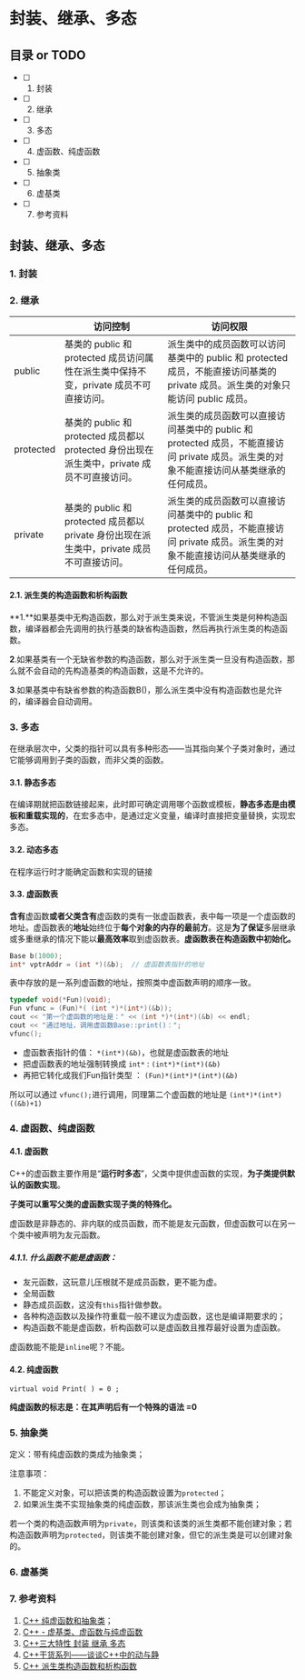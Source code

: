 # 封装、继承、多态

## 目录 or TODO

- [ ] 1. 封装
- [ ] 2. 继承
- [ ] 3. 多态
- [ ] 4. 虚函数、纯虚函数
- [ ] 5. 抽象类
- [ ] 6. 虚基类
- [ ] 7. 参考资料

## 封装、继承、多态

### 1. 封装

### 2. 继承

|           | 访问控制                                                     | 访问权限                                                     |
| --------- | ------------------------------------------------------------ | ------------------------------------------------------------ |
| public    | 基类的 public 和 protected 成员访问属性在派生类中保持不变，private 成员不可直接访问。 | 派生类中的成员函数可以访问基类中的 public 和 protected 成员，不能直接访问基类的 private 成员。派生类的对象只能访问 public 成员。 |
| protected | 基类的 public 和 protected 成员都以 protected 身份出现在派生类中，private 成员不可直接访问。 | 派生类的成员函数可以直接访问基类中的 public 和 protected 成员，不能直接访问 private 成员。派生类的对象不能直接访问从基类继承的任何成员。 |
| private   | 基类的 public 和 protected 成员都以 private 身份出现在派生类中，private 成员不可直接访问。 | 派生类的成员函数可以直接访问基类中的 public 和 protected 成员，不能直接访问 private 成员。派生类的对象不能直接访问从基类继承的任何成员。 |



#### 2.1. 派生类的构造函数和析构函数

**1.**如果基类中无构造函数，那么对于派生类来说，不管派生类是何种构造函数，编译器都会先调用的执行基类的缺省构造函数，然后再执行派生类的构造函数。

**2**.如果基类有一个无缺省参数的构造函数，那么对于派生类一旦没有构造函数，那么就不会自动的先构造基类的构造函数，这是不允许的。

**3**.如果基类中有缺省参数的构造函数B()，那么派生类中没有构造函数也是允许的，编译器会自动调用。

### 3. 多态

在继承层次中，父类的指针可以具有多种形态——当其指向某个子类对象时，通过它能够调用到子类的函数，而非父类的函数。

#### 3.1. 静态多态

在编译期就把函数链接起来，此时即可确定调用哪个函数或模板，**静态多态是由模板和重载实现的**，在宏多态中，是通过定义变量，编译时直接把变量替换，实现宏多态。

#### 3.2. 动态多态

在程序运行时才能确定函数和实现的链接

#### 3.3. 虚函数表

**含有**虚函数**或者父类含有**虚函数的类有一张虚函数表，表中每一项是一个虚函数的地址。虚函数表的**地址**始终位于**每个对象的内存的最前方**。这是**为了保证**多层继承或多重继承的情况下能以**最高效率**取到虚函数表。**虚函数表在构造函数中初始化。**

```c++
Base b(1000);
int* vptrAddr = (int *)(&b);  // 虚函数表指针的地址
```

表中存放的是一系列虚函数的地址，按照类中虚函数声明的顺序一致。

```c++
typedef void(*Fun)(void);
Fun vfunc = (Fun)*( (int *)*(int*)(&b));
cout << "第一个虚函数的地址是：" << (int *)*(int*)(&b) << endl;
cout << "通过地址，调用虚函数Base::print()：";
vfunc();
```

- 虚函数表指针的值： `*(int*)(&b)`，也就是虚函数表的地址
- 把虚函数表的地址强制转换成 `int*` : `(int*)*(int*)(&b)`
- 再把它转化成我们Fun指针类型 ： `(Fun)*(int*)*(int*)(&b)`

所以可以通过 `vfunc();`进行调用，同理第二个虚函数的地址是 `(int*)*(int*)((&b)+1) `

### 4. 虚函数、纯虚函数

#### 4.1. 虚函数

C++的虚函数主要作用是“**运行时多态**”，父类中提供虚函数的实现，**为子类提供默认的函数实现**。

**子类可以重写父类的虚函数实现子类的特殊化。**

虚函数是非静态的、非内联的成员函数，而不能是友元函数，但虚函数可以在另一个类中被声明为友元函数。

##### 4.1.1. 什么函数不能是虚函数：

- 友元函数，这玩意儿压根就不是成员函数，更不能为虚。
- 全局函数
- 静态成员函数，这没有`this`指针做参数。
- 各种构造函数以及操作符重载一般不建议为虚函数，这也是编译期要求的；
- 构造函数不能是虚函数，析构函数可以是虚函数且推荐最好设置为虚函数。

虚函数能不能是`inline`呢？不能。

#### 4.2. 纯虚函数

`virtual void Print( ) = 0 ;`

**纯虚函数的标志是：在其声明后有一个特殊的语法 =0**

### 5. 抽象类

定义：带有纯虚函数的类成为抽象类；

注意事项：

1. 不能定义对象，可以把该类的构造函数设置为`protected`；
2. 如果派生类不实现抽象类的纯虚函数，那该派生类也会成为抽象类；

若一个类的构造函数声明为`private`，则该类和该类的派生类都不能创建对象；若构造函数声明为`protected`，则该类不能创建对象，但它的派生类是可以创建对象的。

### 6. 虚基类

### 7. 参考资料

1. [C++ 纯虚函数和抽象类](https://www.cnblogs.com/wkfvawl/p/10802625.html)；
2. [C++ - 虚基类、虚函数与纯虚函数](https://developer.aliyun.com/article/441299)
3. [C++三大特性 封装 继承 多态](https://www.cnblogs.com/qianqiannian/p/6037520.html)
4. [C++干货系列——谈谈C++中的动与静](https://zhuanlan.zhihu.com/p/268941222)
5. [C++ 派生类构造函数和析构函数](https://www.cnblogs.com/wkfvawl/p/10738409.html)

